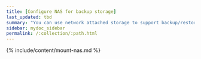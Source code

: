 ```yaml
---
title: [Configure NAS for backup storage]
last_updated: tbd
summary: "You can use network attached storage to support backup/restore and data loading."
sidebar: mydoc_sidebar
permalink: /:collection/:path.html
---
```


{% include/content/mount-nas.md %}
